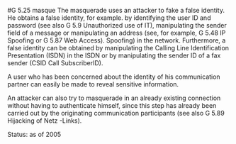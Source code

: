 #G 5.25 masque
The masquerade uses an attacker to fake a false identity. He obtains a false identity, for example. by identifying the user ID and password (see also G 5.9 Unauthorized use of IT), manipulating the sender field of a message or manipulating an address (see, for example, G 5.48 IP Spoofing or G 5.87 Web Access). Spoofing) in the network. Furthermore, a false identity can be obtained by manipulating the Calling Line Identification Presentation (ISDN) in the ISDN or by manipulating the sender ID of a fax sender (CSID Call SubscriberID).

A user who has been  concerned about the identity of his communication partner can easily be made to reveal sensitive information.

An attacker can also try to masquerade in an already existing connection without having to authenticate himself, since this step has already been carried out by the originating communication participants (see also G 5.89 Hijacking of Netz -Links).

Status: as of 2005



